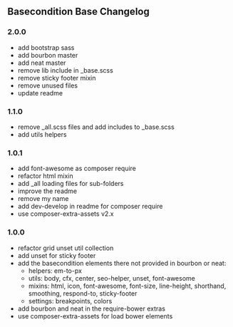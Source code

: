 ## Basecondition Base Changelog

### 2.0.0

* add bootstrap sass
* add bourbon master
* add neat master
* remove lib include in _base.scss
* remove sticky footer mixin
* remove unused files
* update readme

### 1.1.0

* remove _all.scss files and add includes to _base.scss
* add utils helpers 

### 1.0.1

* add font-awesome as composer require
* refactor html mixin
* add _all loading files for sub-folders
* improve the readme
* remove my name
* add dev-develop in readme for composer require
* use composer-extra-assets v2.x
 
### 1.0.0

* refactor grid unset util collection
* add unset for sticky footer
* add the basecondition elements there not provided in bourbon or neat:
    - helpers: em-to-px
    - utils: body, cfx, center, seo-helper, unset, font-awesome
    - mixins: html, icon, font-awesome, font-size, line-height, shorthand, smoothing, respond-to, sticky-footer
    - settings: breakpoints, colors
* add bourbon and neat in the require-bower extras 
* use composer-extra-assets for load bower elements
